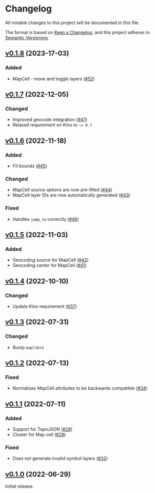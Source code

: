 # Changelog

All notable changes to this project will be documented in this file.

The format is based on [Keep a Changelog](https://keepachangelog.com/en/1.0.0/),
and this project adheres to [Semantic Versioning](https://semver.org/spec/v2.0.0.html).

## [v0.1.8](https://github.com/livebook-dev/kino_maplibre/tree/v0.1.8) (2023-17-03)

### Added

* MapCell - move and toggle layers ([#52](https://github.com/livebook-dev/kino_maplibre/pull/52))

## [v0.1.7](https://github.com/livebook-dev/kino_maplibre/tree/v0.1.7) (2022-12-05)

### Changed

* Improved geocode integration ([#47](https://github.com/livebook-dev/kino_maplibre/pull/47))
* Relaxed requirement on Kino to `~> 0.7`

## [v0.1.6](https://github.com/livebook-dev/kino_maplibre/tree/v0.1.6) (2022-11-18)

### Added

* Fit bounds ([#45](https://github.com/livebook-dev/kino_maplibre/pull/45))

### Changed

* MapCell source options are now pre-filled ([#44](https://github.com/livebook-dev/kino_maplibre/pull/44))
* MapCell layer IDs are now automatically generated ([#43](https://github.com/livebook-dev/kino_maplibre/pull/43))

### Fixed

* Handles `jump_to` correctly ([#46](https://github.com/livebook-dev/kino_maplibre/pull/46))

## [v0.1.5](https://github.com/livebook-dev/kino_maplibre/tree/v0.1.5) (2022-11-03)

### Added

* Geocoding source for MapCell ([#42](https://github.com/livebook-dev/kino_maplibre/pull/42))
* Geocoding center for MapCell ([#41](https://github.com/livebook-dev/kino_maplibre/pull/41))

## [v0.1.4](https://github.com/livebook-dev/kino_maplibre/tree/v0.1.4) (2022-10-10)

### Changed

* Update Kino requirement ([#37](https://github.com/livebook-dev/kino_maplibre/pull/37))

## [v0.1.3](https://github.com/livebook-dev/kino_maplibre/tree/v0.1.3) (2022-07-31)

### Changed

* Bump `maplibre`

## [v0.1.2](https://github.com/livebook-dev/kino_maplibre/tree/v0.1.2) (2022-07-13)

### Fixed

* Normalizes MapCell attributes to be backwards compatible ([#34](https://github.com/livebook-dev/kino_maplibre/pull/34))

## [v0.1.1](https://github.com/livebook-dev/kino_maplibre/tree/v0.1.1) (2022-07-11)

### Added

* Support for TopoJSON ([#28](https://github.com/livebook-dev/kino_maplibre/pull/28))
* Cluster for Map cell ([#29](https://github.com/livebook-dev/kino_maplibre/pull/29))

### Fixed

* Does not generate invalid symbol layers ([#32](https://github.com/livebook-dev/kino_maplibre/pull/32))

## [v0.1.0](https://github.com/livebook-dev/kino_maplibre/tree/v0.1.0) (2022-06-29)

Initial release.
